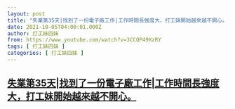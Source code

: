 ```yaml
---
layout: post
title: "失業第35天|找到了一份電子廠工作|工作時間長強度大，打工妹開始越來越不開心。"
date: 2021-10-05T04:00:01.000Z
author: 打工妹四妹
from: https://www.youtube.com/watch?v=3CCQP49XzRY
tags: [ 打工妹四妹 ]
categories: [ 打工妹四妹 ]
---
```

<!--1633406401000-->
[失業第35天|找到了一份電子廠工作|工作時間長強度大，打工妹開始越來越不開心。](https://www.youtube.com/watch?v=3CCQP49XzRY)
------

<div>

</div>
